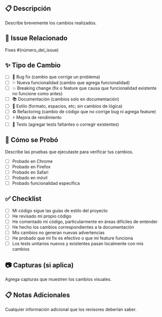 ## 📋 Descripción
Describe brevemente los cambios realizados.

## 🔗 Issue Relacionado
Fixes #(número_del_issue)

## ✨ Tipo de Cambio
- [ ] 🐛 Bug fix (cambio que corrige un problema)
- [ ] ✨ Nueva funcionalidad (cambio que agrega funcionalidad)
- [ ] 💥 Breaking change (fix o feature que causa que funcionalidad existente no funcione como antes)
- [ ] 📚 Documentación (cambios solo en documentación)
- [ ] 🎨 Estilo (formato, espacios, etc; sin cambios de lógica)
- [ ] ♻️ Refactoring (cambio de código que no corrige bug ni agrega feature)
- [ ] ⚡ Mejora de rendimiento
- [ ] 🧪 Tests (agregar tests faltantes o corregir existentes)

## 🧪 Cómo se Probó
Describe las pruebas que ejecutaste para verificar tus cambios.

- [ ] Probado en Chrome
- [ ] Probado en Firefox  
- [ ] Probado en Safari
- [ ] Probado en móvil
- [ ] Probado funcionalidad específica

## ✅ Checklist
- [ ] Mi código sigue las guías de estilo del proyecto
- [ ] He revisado mi propio código
- [ ] He comentado mi código, particularmente en áreas difíciles de entender
- [ ] He hecho los cambios correspondientes a la documentación
- [ ] Mis cambios no generan nuevas advertencias
- [ ] He probado que mi fix es efectivo o que mi feature funciona
- [ ] Los tests unitarios nuevos y existentes pasan localmente con mis cambios

## 📷 Capturas (si aplica)
Agrega capturas que muestren los cambios visuales.

## 📋 Notas Adicionales
Cualquier información adicional que los revisores deberían saber.
